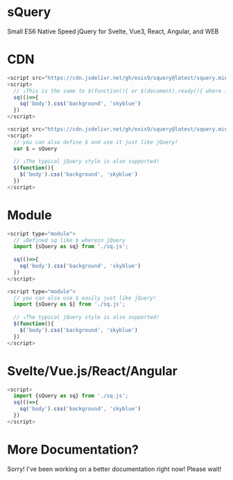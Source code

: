 # sQuery
Small ES6 Native Speed jQuery for Svelte, Vue3, React, Angular, and WEB

# CDN
```js
<script src="https://cdn.jsdelivr.net/gh/exis9/squery@latest/squery.min.js">
<script>
  // ↓This is the same to $(function(){ or $(document).ready(){ where in jQuery
  sq(()=>{
    sq('body').css('background', 'skyblue')
  })
</script>
```

```js
<script src="https://cdn.jsdelivr.net/gh/exis9/squery@latest/squery.min.js">
<script>
  // you can also define $ and use it just like jQuery!
  var $ = sQuery
  
  // ↓The typical jQuery style is also supported!
  $(function(){
    $('body').css('background', 'skyblue')
  })
</script>
```

# Module
```js
<script type="module">
  // ↓Defined sq like $ wherein jQuery
  import {sQuery as sq} from './sq.js';
  
  sq(()=>{
    sq('body').css('background', 'skyblue')
  })
</script>
```

```js
<script type="module">
  // you can also use $ easily just like jQuery!
  import {sQuery as $} from './sq.js';
  
  // ↓The typical jQuery style is also supported!
  $(function(){
    $('body').css('background', 'skyblue')
  })
</script>
```

# Svelte/Vue\.js/React/Angular
```js
<script>
  import {sQuery as sq} from './sq.js';
  sq(()=>{
    sq('body').css('background', 'skyblue')
  })
</script>
```


# More Documentation?
Sorry! I've been working on a better documentation right now! Please wait!

